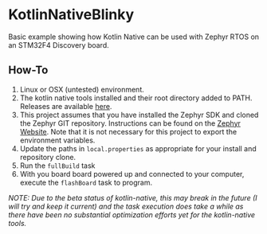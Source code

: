 # KotlinNativeBlinky

Basic example showing how Kotlin Native can be used with Zephyr RTOS on an STM32F4 Discovery board.

## How-To
1. Linux or OSX (untested) environment.
2. The kotlin native tools installed and their root directory added to PATH. Releases are available [here](https://github.com/JetBrains/kotlin-native/releases).
3. This project assumes that you have installed the Zephyr SDK and cloned the Zephyr GIT repository. Instructions can be found on the [Zephyr Website](https://docs.zephyrproject.org/latest/getting_started/installation_linux.html). Note that it is not necessary for this project to export the environment variables. 
4. Update the paths in `local.properties` as appropriate for your install and repository clone.
5. Run the `fullBuild` task
6. With you board board powered up and connected to your computer, execute the `flashBoard` task to program.

*NOTE: Due to the beta status of kotlin-native, this may break in the future (I will try and keep it current) and the task execution does take a while as there have been no substantial optimization efforts yet for the kotlin-native tools.*
